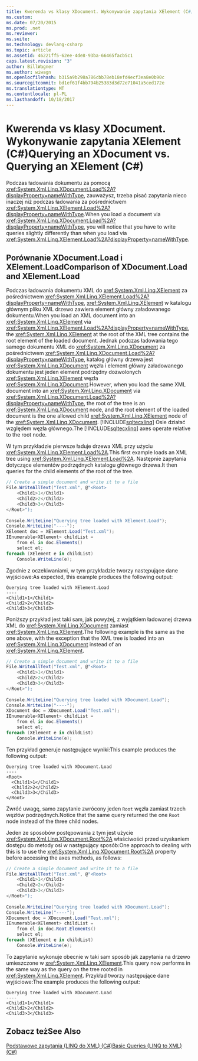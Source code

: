 ```yaml
---
title: Kwerenda vs klasy XDocument. Wykonywanie zapytania XElement (C#)
ms.custom: 
ms.date: 07/20/2015
ms.prod: .net
ms.reviewer: 
ms.suite: 
ms.technology: devlang-csharp
ms.topic: article
ms.assetid: 46221ff5-62ee-4de8-93ba-66465facb5c1
caps.latest.revision: "3"
author: BillWagner
ms.author: wiwagn
ms.openlocfilehash: b315a9b298a786cbb78eb18efd4ecf3ea8e0b90c
ms.sourcegitcommit: bd1ef61f4bb794b25383d3d72e71041a5ced172e
ms.translationtype: MT
ms.contentlocale: pl-PL
ms.lasthandoff: 10/18/2017
---
```

# <a name="querying-an-xdocument-vs-querying-an-xelement-c"></a><span data-ttu-id="d27d6-102">Kwerenda vs klasy XDocument. Wykonywanie zapytania XElement (C#)</span><span class="sxs-lookup"><span data-stu-id="d27d6-102">Querying an XDocument vs. Querying an XElement (C#)</span></span>
<span data-ttu-id="d27d6-103">Podczas ładowania dokumentu za pomocą <xref:System.Xml.Linq.XDocument.Load%2A?displayProperty=nameWithType>, zauważysz, trzeba pisać zapytania nieco inaczej niż podczas ładowania za pośrednictwem <xref:System.Xml.Linq.XElement.Load%2A?displayProperty=nameWithType>.</span><span class="sxs-lookup"><span data-stu-id="d27d6-103">When you load a document via <xref:System.Xml.Linq.XDocument.Load%2A?displayProperty=nameWithType>, you will notice that you have to write queries slightly differently than when you load via <xref:System.Xml.Linq.XElement.Load%2A?displayProperty=nameWithType>.</span></span>  
  
## <a name="comparison-of-xdocumentload-and-xelementload"></a><span data-ttu-id="d27d6-104">Porównanie XDocument.Load i XElement.Load</span><span class="sxs-lookup"><span data-stu-id="d27d6-104">Comparison of XDocument.Load and XElement.Load</span></span>  
 <span data-ttu-id="d27d6-105">Podczas ładowania dokumentu XML do <xref:System.Xml.Linq.XElement> za pośrednictwem <xref:System.Xml.Linq.XElement.Load%2A?displayProperty=nameWithType>, <xref:System.Xml.Linq.XElement> w katalogu głównym pliku XML drzewo zawiera element główny załadowanego dokumentu.</span><span class="sxs-lookup"><span data-stu-id="d27d6-105">When you load an XML document into an <xref:System.Xml.Linq.XElement> via <xref:System.Xml.Linq.XElement.Load%2A?displayProperty=nameWithType>, the <xref:System.Xml.Linq.XElement> at the root of the XML tree contains the root element of the loaded document.</span></span> <span data-ttu-id="d27d6-106">Jednak podczas ładowania tego samego dokumentu XML do <xref:System.Xml.Linq.XDocument> za pośrednictwem <xref:System.Xml.Linq.XDocument.Load%2A?displayProperty=nameWithType>, katalog główny drzewa jest <xref:System.Xml.Linq.XDocument> węzła i element główny załadowanego dokumentu jest jeden element podrzędny dozwolonych <xref:System.Xml.Linq.XElement> węzła <xref:System.Xml.Linq.XDocument>.</span><span class="sxs-lookup"><span data-stu-id="d27d6-106">However, when you load the same XML document into an <xref:System.Xml.Linq.XDocument> via <xref:System.Xml.Linq.XDocument.Load%2A?displayProperty=nameWithType>, the root of the tree is an <xref:System.Xml.Linq.XDocument> node, and the root element of the loaded document is the one allowed child <xref:System.Xml.Linq.XElement> node of the <xref:System.Xml.Linq.XDocument>.</span></span> <span data-ttu-id="d27d6-107">[!INCLUDE[sqltecxlinq](~/includes/sqltecxlinq-md.md)] Osie działać względem węzła głównego.</span><span class="sxs-lookup"><span data-stu-id="d27d6-107">The [!INCLUDE[sqltecxlinq](~/includes/sqltecxlinq-md.md)] axes operate relative to the root node.</span></span>  
  
 <span data-ttu-id="d27d6-108">W tym przykładzie pierwsze ładuje drzewa XML przy użyciu <xref:System.Xml.Linq.XElement.Load%2A>.</span><span class="sxs-lookup"><span data-stu-id="d27d6-108">This first example loads an XML tree using <xref:System.Xml.Linq.XElement.Load%2A>.</span></span> <span data-ttu-id="d27d6-109">Następnie zapytania dotyczące elementów podrzędnych katalogu głównego drzewa.</span><span class="sxs-lookup"><span data-stu-id="d27d6-109">It then queries for the child elements of the root of the tree.</span></span>  
  
```csharp  
// Create a simple document and write it to a file  
File.WriteAllText("Test.xml", @"<Root>  
    <Child1>1</Child1>  
    <Child2>2</Child2>  
    <Child3>3</Child3>  
</Root>");  
  
Console.WriteLine("Querying tree loaded with XElement.Load");  
Console.WriteLine("----");  
XElement doc = XElement.Load("Test.xml");  
IEnumerable<XElement> childList =  
    from el in doc.Elements()  
    select el;  
foreach (XElement e in childList)  
    Console.WriteLine(e);  
```  
  
 <span data-ttu-id="d27d6-110">Zgodnie z oczekiwaniami, w tym przykładzie tworzy następujące dane wyjściowe:</span><span class="sxs-lookup"><span data-stu-id="d27d6-110">As expected, this example produces the following output:</span></span>  
  
```  
Querying tree loaded with XElement.Load  
----  
<Child1>1</Child1>  
<Child2>2</Child2>  
<Child3>3</Child3>  
```  
  
 <span data-ttu-id="d27d6-111">Poniższy przykład jest taki sam, jak powyżej, z wyjątkiem ładowanej drzewa XML do <xref:System.Xml.Linq.XDocument> zamiast <xref:System.Xml.Linq.XElement>.</span><span class="sxs-lookup"><span data-stu-id="d27d6-111">The following example is the same as the one above, with the exception that the XML tree is loaded into an <xref:System.Xml.Linq.XDocument> instead of an <xref:System.Xml.Linq.XElement>.</span></span>  
  
```csharp  
// Create a simple document and write it to a file  
File.WriteAllText("Test.xml", @"<Root>  
    <Child1>1</Child1>  
    <Child2>2</Child2>  
    <Child3>3</Child3>  
</Root>");  
  
Console.WriteLine("Querying tree loaded with XDocument.Load");  
Console.WriteLine("----");  
XDocument doc = XDocument.Load("Test.xml");  
IEnumerable<XElement> childList =  
    from el in doc.Elements()  
    select el;  
foreach (XElement e in childList)  
    Console.WriteLine(e);  
```  
  
 <span data-ttu-id="d27d6-112">Ten przykład generuje następujące wyniki:</span><span class="sxs-lookup"><span data-stu-id="d27d6-112">This example produces the following output:</span></span>  
  
```  
Querying tree loaded with XDocument.Load  
----  
<Root>  
  <Child1>1</Child1>  
  <Child2>2</Child2>  
  <Child3>3</Child3>  
</Root>  
```  
  
 <span data-ttu-id="d27d6-113">Zwróć uwagę, samo zapytanie zwrócony jeden `Root` węzła zamiast trzech węzłów podrzędnych.</span><span class="sxs-lookup"><span data-stu-id="d27d6-113">Notice that the same query returned the one `Root` node instead of the three child nodes.</span></span>  
  
 <span data-ttu-id="d27d6-114">Jeden ze sposobów postępowania z tym jest użycie <xref:System.Xml.Linq.XDocument.Root%2A> właściwości przed uzyskaniem dostępu do metody osi w następujący sposób:</span><span class="sxs-lookup"><span data-stu-id="d27d6-114">One approach to dealing with this is to use the <xref:System.Xml.Linq.XDocument.Root%2A> property before accessing the axes methods, as follows:</span></span>  
  
```csharp  
// Create a simple document and write it to a file  
File.WriteAllText("Test.xml", @"<Root>  
    <Child1>1</Child1>  
    <Child2>2</Child2>  
    <Child3>3</Child3>  
</Root>");  
  
Console.WriteLine("Querying tree loaded with XDocument.Load");  
Console.WriteLine("----");  
XDocument doc = XDocument.Load("Test.xml");  
IEnumerable<XElement> childList =  
    from el in doc.Root.Elements()  
    select el;  
foreach (XElement e in childList)  
    Console.WriteLine(e);  
```  
  
 <span data-ttu-id="d27d6-115">To zapytanie wykonuje obecnie w taki sam sposób jak zapytania na drzewo umieszczone w <xref:System.Xml.Linq.XElement>.</span><span class="sxs-lookup"><span data-stu-id="d27d6-115">This query now performs in the same way as the query on the tree rooted in <xref:System.Xml.Linq.XElement>.</span></span> <span data-ttu-id="d27d6-116">Przykład tworzy następujące dane wyjściowe:</span><span class="sxs-lookup"><span data-stu-id="d27d6-116">The example produces the following output:</span></span>  
  
```  
Querying tree loaded with XDocument.Load  
----  
<Child1>1</Child1>  
<Child2>2</Child2>  
<Child3>3</Child3>  
```  
  
## <a name="see-also"></a><span data-ttu-id="d27d6-117">Zobacz też</span><span class="sxs-lookup"><span data-stu-id="d27d6-117">See Also</span></span>  
 [<span data-ttu-id="d27d6-118">Podstawowe zapytania (LINQ do XML) (C#)</span><span class="sxs-lookup"><span data-stu-id="d27d6-118">Basic Queries (LINQ to XML) (C#)</span></span>](../../../../csharp/programming-guide/concepts/linq/basic-queries-linq-to-xml.md)
